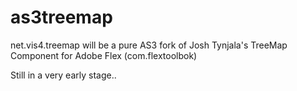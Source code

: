 as3treemap
==========

net.vis4.treemap will be a pure AS3 fork of Josh Tynjala's TreeMap Component for Adobe Flex (com.flextoolbok)


Still in a very early stage..